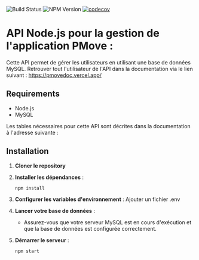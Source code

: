 ![Build Status](https://github.com/PMRSAE5/API/actions/workflows/build.yml/badge.svg)
![NPM Version](https://img.shields.io/npm/v/node)
[![codecov](https://codecov.io/gh/PMRSAE5/API/branch/dev/graph/badge.svg?token=1PKGPFMGRU)](https://codecov.io/gh/PMRSAE5/API)

# API Node.js pour la gestion de l'application PMove :

Cette API permet de gérer les utilisateurs en utilisant une base de données MySQL.
Retrouver tout l'utilisateur de l'API dans la documentation via le lien suivant :
https://pmovedoc.vercel.app/

## Requirements

- Node.js
- MySQL

Les tables nécessaires pour cette API sont décrites dans la documentation à l'adresse suivante :

## Installation

1. **Cloner le repository**

2. **Installer les dépendances** :
    ```sh
    npm install
    ```

3. **Configurer les variables d'environnement** :
    Ajouter un fichier .env

4. **Lancer votre base de données** :
    - Assurez-vous que votre serveur MySQL est en cours d'exécution et que la base de données est configurée correctement.

5. **Démarrer le serveur** :
    ```sh
    npm start
    ```
